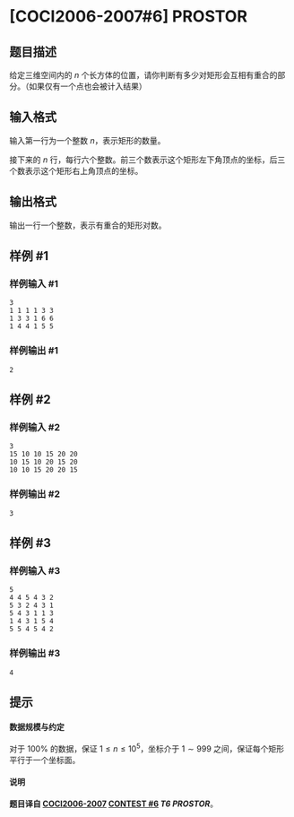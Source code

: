 # [COCI2006-2007#6] PROSTOR

## 题目描述

给定三维空间内的 $n$ 个长方体的位置，请你判断有多少对矩形会互相有重合的部分。（如果仅有一个点也会被计入结果）

## 输入格式

输入第一行为一个整数 $n$，表示矩形的数量。

接下来的 $n$ 行，每行六个整数。前三个数表示这个矩形左下角顶点的坐标，后三个数表示这个矩形右上角顶点的坐标。

## 输出格式

输出一行一个整数，表示有重合的矩形对数。

## 样例 #1

### 样例输入 #1
```
3
1 1 1 1 3 3
1 3 3 1 6 6
1 4 4 1 5 5
```

### 样例输出 #1

```
2
```

## 样例 #2

### 样例输入 #2
```
3
15 10 10 15 20 20
10 15 10 20 15 20
10 10 15 20 20 15
```

### 样例输出 #2

```
3
```

## 样例 #3

### 样例输入 #3
```
5
4 4 5 4 3 2
5 3 2 4 3 1
5 4 3 1 1 3
1 4 3 1 5 4
5 5 4 5 4 2
```

### 样例输出 #3

```
4
```

## 提示

#### 数据规模与约定

对于 $100\%$ 的数据，保证 $1\le n\le 10^5$，坐标介于 $1\sim 999$ 之间，保证每个矩形平行于一个坐标面。
#### 说明

**题目译自 [COCI2006-2007](https://hsin.hr/coci/archive/2006_2007/) [CONTEST #6](https://hsin.hr/coci/archive/2006_2007/contest6_tasks.pdf) *T6 PROSTOR***。
